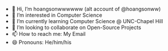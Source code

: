 - 👋 Hi, I’m hoangsonwwwwww (alt account of @hoangsonww)
- 👀 I’m interested in Computer Science
- 🌱 I’m currently learning Computer Science @ UNC-Chapel Hill
- 💞️ I’m looking to collaborate on Open-Source Projects
- 📫 How to reach me: My Email
- 😄 Pronouns: He/him/his

<!---
jferonn28/jferonn28 is a ✨ special ✨ repository because its `README.md` (this file) appears on your GitHub profile.
You can click the Preview link to take a look at your changes.
--->
